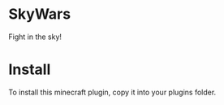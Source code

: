 SkyWars
=======

Fight in the sky!

Install
=======
To install this minecraft plugin, copy it into your plugins folder.
